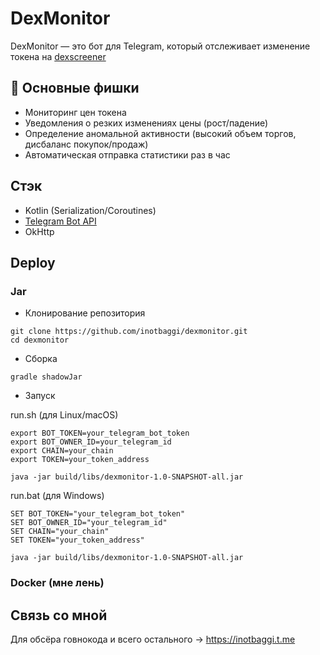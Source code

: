# DexMonitor
DexMonitor — это бот для Telegram, который отслеживает изменение токена на [dexscreener](https://dexscreener.com/)

## 🚀 Основные фишки

- Мониторинг цен токена
- Уведомления о резких изменениях цены (рост/падение)
- Определение аномальной активности (высокий объем торгов, дисбаланс покупок/продаж)
- Автоматическая отправка статистики раз в час

## Стэк
- Kotlin (Serialization/Coroutines)
- [Telegram Bot API](https://github.com/vendelieu/telegram-bot)
- OkHttp

## Deploy
### Jar

- Клонирование репозитория
```
git clone https://github.com/inotbaggi/dexmonitor.git
cd dexmonitor
```
- Сборка
```
gradle shadowJar
```
- Запуск

run.sh (для Linux/macOS)
```
export BOT_TOKEN=your_telegram_bot_token
export BOT_OWNER_ID=your_telegram_id
export CHAIN=your_chain
export TOKEN=your_token_address

java -jar build/libs/dexmonitor-1.0-SNAPSHOT-all.jar
```
run.bat (для Windows)
```
SET BOT_TOKEN="your_telegram_bot_token"
SET BOT_OWNER_ID="your_telegram_id"
SET CHAIN="your_chain"
SET TOKEN="your_token_address"

java -jar build/libs/dexmonitor-1.0-SNAPSHOT-all.jar
```
### Docker (мне лень)

## Связь со мной

Для обсёра говнокода и всего остального -> https://inotbaggi.t.me
